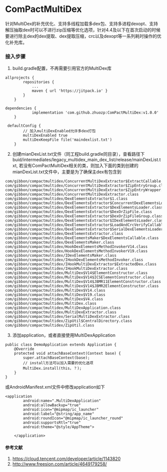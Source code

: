 # ComPactMultiDex
针对MultiDex的补充优化、支持多线程加载多dex包、支持多进程dexopt、支持解压抽取dex时可以不进行zip压缩等优化选项，针对4.4及以下在首次启动的时候要进行除主dex的dex提取、dex提取压缩，crc以及dexopt等一系列耗时操作的优化补充库。

### 接入步骤

1. build.gradle配置，不再需要引用官方的MultiDex库
```
allprojects {
		repositories {
			...
			maven { url 'https://jitpack.io' }
		}
	}

dependencies {
	        implementation 'com.github.zhuozp:ComPactMultiDex:v1.0.0'
	}
 
 defaultConfig {
        // 加入multiDexEnabled允许多dex打包
        multiDexEnabled true
        multiDexKeepFile file('maindexlist.txt')
    }
```

2. 创建mianDexList.txt文件（同工程build.gradle同目录），查看路径下buid/intermediates/legacy_multidex_main_dex_list/release/mainDexList.txt, 若没有ComPactMultiDex相关的类，则加入下面的类到创建的mianDexList.txt文件中，主要是为了确保主dex有包含到

```
com/gibbon/compactmultidex/ConcurrentMultiDexExtractor$ExtractCallable.class
com/gibbon/compactmultidex/ConcurrentMultiDexExtractor$ZipEntryGroup.class
com/gibbon/compactmultidex/ConcurrentMultiDexExtractor$ZipEntryWrapper.class
com/gibbon/compactmultidex/ConcurrentMultiDexExtractor.class
com/gibbon/compactmultidex/DexElementsExtractor$1.class
com/gibbon/compactmultidex/DexElementsExtractor$ConcurrentDexElementsLoader.class
com/gibbon/compactmultidex/DexElementsExtractor$DexElementsLoader.class
com/gibbon/compactmultidex/DexElementsExtractor$DexOrZipFile.class
com/gibbon/compactmultidex/DexElementsExtractor$DexOrZipFileGroup.class
com/gibbon/compactmultidex/DexElementsExtractor$IDexElementsLoader.class
com/gibbon/compactmultidex/DexElementsExtractor$LoadAndCrcVerifyCallable.class
com/gibbon/compactmultidex/DexElementsExtractor$SerialDexElementsLoader.class
com/gibbon/compactmultidex/DexElementsExtractor.class
com/gibbon/compactmultidex/DexElementsMaker$DexElementsCallable.class
com/gibbon/compactmultidex/DexElementsMaker.class
com/gibbon/compactmultidex/HookDexElementsMethodInvokerV14.class
com/gibbon/compactmultidex/HookDexElementsMethodInvokerV19.class
com/gibbon/compactmultidex/IDexElementsMaker.class
com/gibbon/compactmultidex/IHookDexElementsMethodInvoker.class
com/gibbon/compactmultidex/IHookMultiDexExtractor$ExtractedDex.class
com/gibbon/compactmultidex/IHookMultiDexExtractor.class
com/gibbon/compactmultidex/MultiDex$V14$ElementConstructor.class
com/gibbon/compactmultidex/MultiDex$V14$ICSElementConstructor.class
com/gibbon/compactmultidex/MultiDex$V14$JBMR11ElementConstructor.class
com/gibbon/compactmultidex/MultiDex$V14$JBMR2ElementConstructor.class
com/gibbon/compactmultidex/MultiDex$V14.class
com/gibbon/compactmultidex/MultiDex$V19.class
com/gibbon/compactmultidex/MultiDex$V4.class
com/gibbon/compactmultidex/MultiDex.class
com/gibbon/compactmultidex/MultiDexApplication.class
com/gibbon/compactmultidex/MultiDexExtractor.class
com/gibbon/compactmultidex/SerialMultiDexExtractor.class
com/gibbon/compactmultidex/ZipUtil$CentralDirectory.class
com/gibbon/compactmultidex/ZipUtil.class
```

3. 添加application，或者直接使用MultiDexApplication

```
public class DemoApplication extends Application {
    @Override
    protected void attachBaseContext(Context base) {
        super.attachBaseContext(base);
        // install方法可以加入需要的优化选项
        MultiDex.install(this，？);
    }
}
```
或AndroidManifest.xml文件中修改application如下
```
<application
        android:name=".MultiDexApplication"
        android:allowBackup="true"
        android:icon="@mipmap/ic_launcher"
        android:label="@string/app_name"
        android:roundIcon="@mipmap/ic_launcher_round"
        android:supportsRtl="true"
        android:theme="@style/AppTheme">
        
    </application>
```

#### 参考文献
1. https://cloud.tencent.com/developer/article/1143820
2. http://www.freesion.com/article/4649179258/
